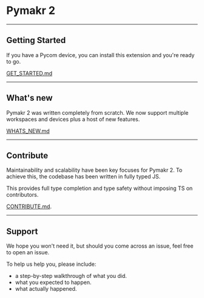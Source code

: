 # Pymakr 2

---

## Getting Started

If you have a Pycom device, you can install this extension and you're ready to go.

[GET_STARTED.md](./GET_STARTED.md)


---

## What's new

Pymakr 2 was written completely from scratch. We now support multiple workspaces and devices plus a host of new features.

[WHATS_NEW.md](./WHATS_NEW.md)


---

## Contribute

Maintainability and scalability have been key focuses for Pymakr 2. To achieve this, the codebase has been written in fully typed JS.

This provides full type completion and type safety without imposing TS on contributors.

[CONTRIBUTE.md](./CONTRIBUTE.md).

---

## Support

We hope you won't need it, but should you come across an issue, feel free to open an issue.

To help us help you, please include:
- a step-by-step walkthrough of what you did.
- what you expected to happen.
- what actually happened.
